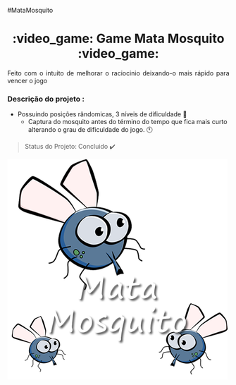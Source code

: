 
#MataMosquito
<h1 align="center"> :video_game: Game Mata Mosquito  :video_game: </h1>

<p align="justify"> Feito com o intuito de melhorar o raciocinio deixando-o mais rápido para vencer o jogo </p>

### Descrição do projeto :
- Possuindo posições rândomicas, 3 níveis de dificuldade :star2:
    - Captura do mosquito antes do término do tempo que fica mais curto alterando o grau de dificuldade do jogo. :clock11:

> Status do Projeto: Concluido :heavy_check_mark:

<img src="https://github.com/brasilsoraya/MataMosquito/blob/master/imagens/game.png" alt ="Game mata mosquito">
